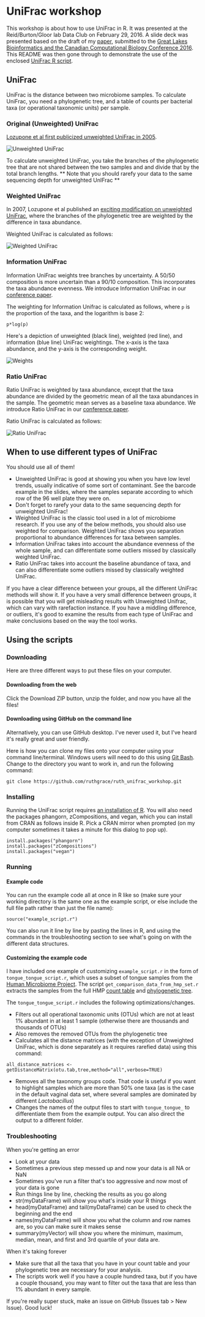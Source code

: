 # UniFrac workshop

This workshop is about how to use UniFrac in R. It was presented at the Reid/Burton/Gloor lab Data Club on February 29, 2016. A slide deck was presented based on the draft of my [paper](expanding_the_unifrac_toolbox.pdf), submitted to the [Great Lakes Bioinformatics and the Canadian Computational Biology Conference 2016](https://www.iscb.org/glbioccbc2016). This README was then gone through to demonstrate the use of the enclosed [UniFrac R script](UniFrac.r).

## UniFrac

UniFrac is the distance between two microbiome samples. To calculate UniFrac, you need a phylogenetic tree, and a table of counts per bacterial taxa (or operational taxonomic units) per sample.

### Original (Unweighted) UniFrac

[Lozupone et al first publicized unweighted UniFrac in 2005](http://aem.asm.org/content/71/12/8228.full).

![Unweighted UniFrac](images_for_README/unifrac.png)

To calculate unweighted UniFrac, you take the branches of the phylogenetic tree that are not shared between the two samples and and divide that by the total branch lengths. ** Note that you should rarefy your data to the same sequencing depth for unweighted UnIFrac **

### Weighted UniFrac

In 2007, Lozupone et al published an [exciting modification on unweighted UniFrac](http://aem.asm.org/content/73/5/1576.long), where the branches of the phylogenetic tree are weighted by the difference in taxa abundance.

Weighted UniFrac is calculated as follows:

![Weighted UniFrac](images_for_README/weighted.png)

### Information UniFrac

Information UniFrac weights tree branches by uncertainty. A 50/50 composition is more uncertain than a 90/10 composition. This incorporates the taxa abundance evenness. We introduce Information UniFrac in our [conference paper](expanding_the_unifrac_toolbox.pdf).

The weighting for Information Unifrac is calculated as follows, where `p` is the proportion of the taxa, and the logarithm is base 2:

```
p*log(p)
```

Here's a depiction of unweighted (black line), weighted (red line), and information (blue line) UniFrac weightings. The x-axis is the taxa abundance, and the y-axis is the corresponding weight.

![Weights](images_for_README/weights.png)

### Ratio UniFrac

Ratio UniFrac is weighted by taxa abundance, except that the taxa abundance are divided by the geometric mean of all the taxa abundances in the sample. The geometric mean serves as a baseline taxa abundance. We introduce Ratio UniFrac in our [conference paper](expanding_the_unifrac_toolbox.pdf).

Ratio UniFrac is calculated as follows:

![Ratio UniFrac](images_for_README/ratio.png)

## When to use different types of UniFrac

You should use all of them!

* Unweighted UniFrac is good at showing you when you have low level trends, usually indicative of some sort of contaminant. See the barcode example in the slides, where the samples separate according to which row of the 96 well plate they were on.
 * Don't forget to rarefy your data to the same sequencing depth for unweighted UniFrac!
* Weighted UniFrac is the classic tool used in a lot of microbiome research. If you use any of the below methods, you should also use weighted for comparison. Weighted UniFrac shows you separation proportional to abundance differences for taxa between samples.
* Information UniFrac takes into account the abundance evenness of the whole sample, and can differentiate some outliers missed by classically weighted UniFrac.
* Ratio UniFrac takes into account the baseline abundance of taxa, and can also differentiate some outliers missed by classically weighted UniFrac.

If you have a clear difference between your groups, all the different UniFrac methods will show it. If you have a very small difference between groups, it is possible that you will get misleading results with Unweighted Unifrac, which can vary with rarefaction instance. If you have a middling difference, or outliers, it's good to examine the results from each type of UniFrac and make conclusions based on the way the tool works.

## Using the scripts

### Downloading

Here are three different ways to put these files on your computer.

#### Downloading from the web

Click the Download ZIP button, unzip the folder, and now you have all the files!

#### Downloading using GitHub on the command line

Alternatively, you can use GitHub desktop. I've never used it, but I've heard it's really great and user friendly.

Here is how you can clone my files onto your computer using your command line/terminal. Windows users will need to do this using [Git Bash](https://git-for-windows.github.io/). Change to the directory you want to work in, and run the following command:

```
git clone https://github.com/ruthgrace/ruth_unifrac_workshop.git
```

### Installing

Running the UniFrac script requires [an installation of R](https://www.r-project.org/). You will also need the packages phangorn, zCompositions, and vegan, which you can install from CRAN as follows inside R. Pick a CRAN mirror when prompted (on my computer sometimes it takes a minute for this dialog to pop up).

```
install.packages("phangorn")
install.packages("zCompositions")
install.packages("vegan")
```

### Running

#### Example code

You can run the example code all at once in R like so (make sure your working directory is the same one as the example script, or else include the full file path rather than just the file name):

```
source("example_script.r")
```

You can also run it line by line by pasting the lines in R, and using the commands in the troubleshooting section to see what's going on with the different data structures.

#### Customizing the example code

I have included one example of customizing `example_script.r` in the form of `tongue_tongue_script.r`, which uses a subset of tongue samples from the [Human Microbiome Project](http://hmpdacc.org/). The script `get_comparison_data_from_hmp_set.r` extracts the samples from the full HMP [count table](http://downloads.hmpdacc.org/data/HMQCP/otu_table_psn_v35.txt.gz) and [phylogenetic tree](http://downloads.hmpdacc.org/data/HMQCP/rep_set_v35.tre.gz).

The `tongue_tongue_script.r` includes the following optimizations/changes.

* Filters out all operational taxonomic units (OTUs) which are not at least 1% abundant in at least 1 sample (otherwise there are thousands and thousands of OTUs)
 * Also removes the removed OTUs from the phylogenetic tree
* Calculates all the distance matrices (with the exception of Unweighted UniFrac, which is done separately as it requires rarefied data) using this command:
```
all_distance_matrices <- getDistanceMatrix(otu.tab,tree,method="all",verbose=TRUE)
```
* Removes all the taxonomy groups code. That code is useful if you want to highlight samples which are more than 50% one taxa (as is the case in the default vaginal data set, where several samples are dominated by different _Lactobacillus_)
* Changes the names of the output files to start with `tongue_tongue_` to differentiate them from the example output. You can also direct the output to a different folder.

### Troubleshooting

When you're getting an error

* Look at your data
 * Sometimes a previous step messed up and now your data is all NA or NaN
 * Sometimes you've run a filter that's too aggressive and now most of your data is gone
* Run things line by line, checking the results as you go along
 * str(myDataFrame) will show you what's inside your R things
 * head(myDataFrame) and tail(myDataFrame) can be used to check the beginning and the end
 * names(myDataFrame) will show you what the column and row names are, so you can make sure it makes sense
 * summary(myVector) will show you where the minimum, maximum, median, mean, and first and 3rd quartile of your data are.

When it's taking forever

* Make sure that all the taxa that you have in your count table and your phylogenetic tree are necessary for your analysis.
 * The scripts work well if you have a couple hundred taxa, but if you have a couple thousand, you may want to filter out the taxa that are less than 1% abundant in every sample.

If you're really super stuck, make an issue on GitHub (Issues tab > New Issue). Good luck!

